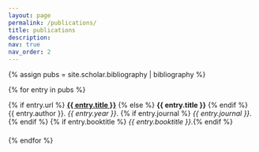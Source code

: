 ```yaml
---
layout: page
permalink: /publications/
title: publications
description: 
nav: true
nav_order: 2
---
```

<!-- _pages/publications.md -->
<div class="publications">

{% assign pubs = site.scholar.bibliography | bibliography %}

{% for entry in pubs %}
  <div class="pub-entry" style="margin-bottom: 1.5em;">
    <p>
      {% if entry.url %}
        <strong><a href="{{ entry.url }}" target="_blank" rel="noopener">{{ entry.title }}</a></strong>
      {% else %}
        <strong>{{ entry.title }}</strong>
      {% endif %}
      <br>
      {{ entry.author }}. <em>{{ entry.year }}</em>.
      {% if entry.journal %} <em>{{ entry.journal }}</em>.{% endif %}
      {% if entry.booktitle %} <em>{{ entry.booktitle }}</em>.{% endif %}
    </p>
  </div>
{% endfor %}


</div>

